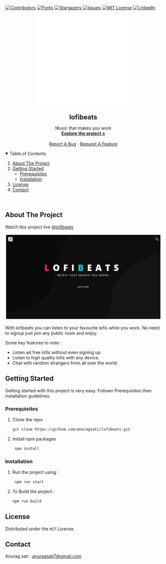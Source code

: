 [![Contributors][contributors-shield]][contributors-url]
[![Forks][forks-shield]][forks-url]
[![Stargazers][stars-shield]][stars-url]
[![Issues][issues-shield]][issues-url]
[![MIT License][license-shield]][license-url]
[![LinkedIn][linkedin-shield]][linkedin-url]



<!-- PROJECT LOGO -->
<p align="center">
  <a href="https://lofibeat.herokuapp.com/">
	<img src="./preview/logo.svg">
  </a>                      

  <h2 style="margin: 0" align="center">lofibeats</h2>
  <p align="center">
	<span>Music that makes you work</span>
    <br />
    <a href="https://lofibeat.herokuapp.com/"><strong>Explore the project »</strong></a>
    <br />
    <br />
    <a href="https://github.com/anuragsati/lofibeats/issues">Report A Bug</a>
    ·
    <a href="https://github.com/anuragsati/lofibeats/pulls">Request A Feature</a>
  </p>
</p>


<!-- TABLE OF CONTENTS -->
<details open="open">
  <summary>Table of Contents</summary>
  <ol>
    <li>
      <a href="#about-the-project">About The Project</a>
    </li>
	<li>
      <a href="#getting-started">Getting Started</a>
      <ul>
        <li><a href="#prerequisites">Prerequisites</a></li>
        <li><a href="#installation">Installation</a></li>
      </ul>
    </li>
    <li><a href="#license">License</a></li>
    <li><a href="#contact">Contact</a></li>
  </ol>
</details>


<br />

<!-- ABOUT THE PROJECT -->
## About The Project

Watch this project live @[lofibeats](https://lofibeat.herokuapp.com/)

[![Product Name Screen Shot][product-screenshot]](https://lofibeat.herokuapp.com/)

With lofibeats you can listen to your favourite lofis while you work. No need to signup just join any public room and enjoy.

Some key features to note :
* Listen ad free lofis without even signing up.
* Listen to high quality lofis with any device.
* Chat with random strangers from all over the world.


<!-- GETTING STARTED -->
## Getting Started

Getting started with this project is very easy. Follown Prerequisites then installation guidelines.

### Prerequisites

1. Clone the repo
   ```sh
   git clone https://github.com/anuragsati/lofibeats.git
   ```

1. Install npm packages
   ```sh
	npm install
   ```

### Installation

1. Run the project using : 
   ```sh
	npm run start
   ```
1. To Build the project : 
	```sh
	npm run build 
	```

<!-- LICENSE -->
## License
Distributed under the `MIT` License.


<!-- CONTACT -->
## Contact
Anurag sati : anuragsati7@gmail.com


<!-- MARKDOWN LINKS & IMAGES -->
[contributors-shield]: https://img.shields.io/github/contributors/anuragsati/music-genre-classifier.svg?style=for-the-badge
[contributors-url]: https://github.com/anuragsati/lofibeats/graphs/contributors

[forks-shield]: https://img.shields.io/github/forks/anuragsati/music-genre-classifier.svg?style=for-the-badge
[forks-url]: https://github.com/anuragsati/lofibeats/network/members

[stars-shield]: https://img.shields.io/github/stars/anuragsati/music-genre-classifier.svg?style=for-the-badge
[stars-url]: https://github.com/anuragsati/lofibeats/stargazers

[issues-shield]: https://img.shields.io/github/issues/anuragsati/music-genre-classifier.svg?style=for-the-badge
[issues-url]: https://github.com/anuragsati/lofibeats/issues

[license-shield]: https://img.shields.io/github/license/anuragsati/music-genre-classifier.svg?style=for-the-badge
[license-url]: https://github.com/anuragsati/lofibeats/blob/main/LICENSE

[linkedin-shield]: https://img.shields.io/badge/-LinkedIn-black.svg?style=for-the-badge&logo=linkedin&colorB=555
[linkedin-url]: https://www.linkedin.com/in/anurag-sati/


[product-screenshot]: ./preview/homepage-preview.png